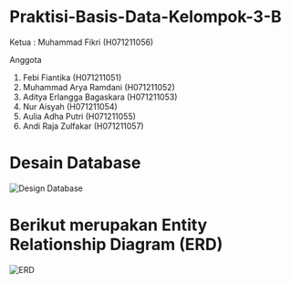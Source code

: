 # Praktisi-Basis-Data-Kelompok-3-B

Ketua : Muhammad Fikri (H071211056)

Anggota 
1) Febi Fiantika             (H071211051)
2) Muhammad Arya Ramdani     (H071211052)
3) Aditya Erlangga Bagaskara (H071211053)
4) Nur Aisyah                (H071211054)
5) Aulia Adha Putri          (H071211055)
6) Andi Raja Zulfakar        (H071211057)

# Desain Database
![Design Database](https://user-images.githubusercontent.com/90515626/194793713-fb0f4c5d-30e3-45c9-9e89-62a6054e6c8b.jpg)

# Berikut merupakan Entity Relationship Diagram (ERD)
![ERD](https://user-images.githubusercontent.com/90515626/194793773-816472e4-7bad-4e04-aa10-1d174757ce05.jpg)
